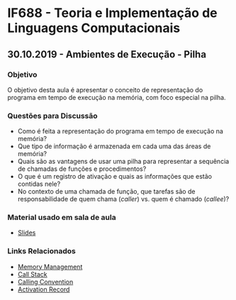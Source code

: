 # IF688 - Teoria e Implementação de Linguagens Computacionais

## 30.10.2019 - Ambientes de Execução - Pilha

### Objetivo

O objetivo desta aula é apresentar o conceito de representação do programa em tempo de execução na memória, com foco especial na pilha. 

### Questões para Discussão

- Como é feita a representação do programa em tempo de execução na memória?
- Que tipo de informação é armazenada em cada uma das áreas de memória? 
- Quais são as vantagens de usar uma pilha para representar a sequência de chamadas de funções e procedimentos?
- O que é um registro de ativação e quais as informações que estão contidas nele?
- No contexto de uma chamada de função, que tarefas são de responsabilidade de quem chama (_caller_) vs. quem é chamado (_callee_)?

### Material usado em sala de aula

- [Slides](https://drive.google.com/open?id=1gLASpl-_2ljQr-Z2qP97_l00ZhrNKmua)

### Links Relacionados

- [Memory Management](https://en.wikipedia.org/wiki/Memory_management)
- [Call Stack](https://en.wikipedia.org/wiki/Call_stack)
- [Calling Convention](https://en.wikipedia.org/wiki/Calling_convention)
- [Activation Record](http://wiki.c2.com/?ActivationRecord)
